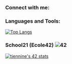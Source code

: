 ### Connect with me:


### Languages and Tools:

[![Top Langs](https://github-readme-stats.vercel.app/api/top-langs/?username=mamboojamboo&layout=compact&theme=tokyonight)](https://github.com/mamboojamboo)

### School21 (Ecole42)  ![42](https://badgen.net/badge/Born2Code/tjennine/purple?cache=86400&icon=https://meta.intra.42.fr/assets/42_logo-7dfc9110a5319a308863b96bda33cea995046d1731cebb735e41b16255106c12.svg)

[![tjennine's 42 stats](https://badge42.herokuapp.com/api/stats/tjennine?privacyEmail=true&cursus=42%20cursus)](https://github.com/mamboojamboo)